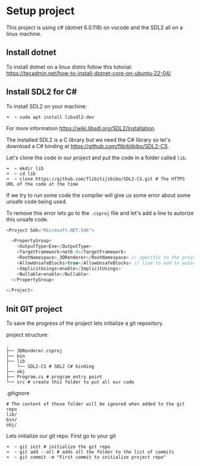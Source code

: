 # Setup project

This project is using c# (dotnet 6.0.118) on vscode and the SDL2 all on a linux machine.

## Install dotnet

To install dotnet on a linux distro follow this tutorial:
https://tecadmin.net/how-to-install-dotnet-core-on-ubuntu-22-04/

## Install SDL2 for C#

To install SDL2 on your machine:
```shell
➜  ~ sudo apt install libsdl2-dev
```

For more information https://wiki.libsdl.org/SDL2/Installation.

The installed SDL2 is a C library but we need the C# library so let's download a C# binding at https://github.com/flibitijibibo/SDL2-CS.

Let's clone the code in our project and put the code in a folder called ```lib```.

```shell
➜  ~ mkdir lib
➜  ~ cd lib
➜  ~ clone https://github.com/flibitijibibo/SDL2-CS.git # The HTTPS URL of the code at the time
```

If we try to run some code the compiler will give us some error about some unsafe code being used.

To remove this error lets go to the ```.csproj``` file and let's add a line to autorize this unsafe code.

```cs
<Project Sdk="Microsoft.NET.Sdk">

  <PropertyGroup>
    <OutputType>Exe</OutputType>
    <TargetFramework>net6.0</TargetFramework>
    <RootNamespace>_3DRenderer</RootNamespace> // specific to the project name
	<AllowUnsafeBlocks>true</AllowUnsafeBlocks> // line to add to autorize unsafe code 
    <ImplicitUsings>enable</ImplicitUsings>
    <Nullable>enable</Nullable>
  </PropertyGroup>

</Project>
```
## Init GIT project

To save the progress of the project lets initialize a git repository.

project structure:
```shell
.
├── 3DRenderer.csproj
├── bin
├── lib
│   └── SDL2-CS # SDL2 C# binding
├── obj
├── Program.cs # program entry point
└── src # create this folder to put all our code
```

.gitignore
```shell
# The content of these folder will be ignored when added to the git repo
lib/
bin/
obj/
```

Lets initialize our git repo. First go to your git 

```shell
➜  ~ git init # initialize the git repo
➜  ~ git add --all # adds all the folder to the list of commits
➜  ~ git commit -m "First commit to initialize project repo"
```
